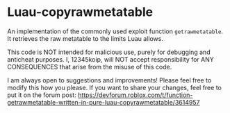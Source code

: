 # Luau-copyrawmetatable
An implementation of the commonly used exploit function `getrawmetatable`. It retrieves the raw metatable to the limits Luau allows.

This code is NOT intended for malicious use, purely for debugging and anticheat purposes. I, 12345koip, will NOT accept responsibility for ANY CONSEQUENCES that arise from the misuse of this code.

I am always open to suggestions and improvements! Please feel free to modify this how you please. If you want to share your changes, feel free to put it on the forum post:
https://devforum.roblox.com/t/function-getrawmetatable-written-in-pure-luau-copyrawmetatable/3614957

